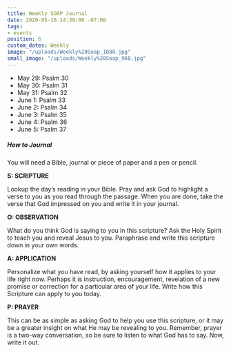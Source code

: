 ```yaml
---
title: Weekly SOAP Journal
date: 2020-05-16 14:39:00 -07:00
tags:
- events
position: 6
custom_dates: Weekly
image: "/uploads/Weekly%20Soap_1080.jpg"
small_image: "/uploads/Weekly%20Soap_960.jpg"
---
```


* May 29: Psalm 30
* May 30: Psalm 31
* May 31: Psalm 32 
* June 1: Psalm 33
* June 2: Psalm 34
* June 3: Psalm 35
* June 4: Psalm 36
* June 5: Psalm 37

##### How to Journal

You will need a Bible, journal or piece of paper and a pen or pencil.

**S: SCRIPTURE**

Lookup the day’s reading in your Bible. Pray and ask God to highlight a verse to you as you read through the passage. When you are done, take the verse that God impressed on you and write it in your journal.

**O: OBSERVATION**

What do you think God is saying to you in this scripture? Ask the Holy Spirit to teach you and reveal Jesus to you. Paraphrase and write this scripture down in your own words.

**A: APPLICATION**

Personalize what you have read, by asking yourself how it applies to your life right now. Perhaps it is instruction, encouragement, revelation of a new promise or correction for a particular area of your life. Write how this Scripture can apply to you today.

**P: PRAYER**

This can be as simple as asking God to help you use this scripture, or it may be a greater insight on what He may be revealing to you. Remember, prayer is a two-way conversation, so be sure to listen to what God has to say. Now, write it out.